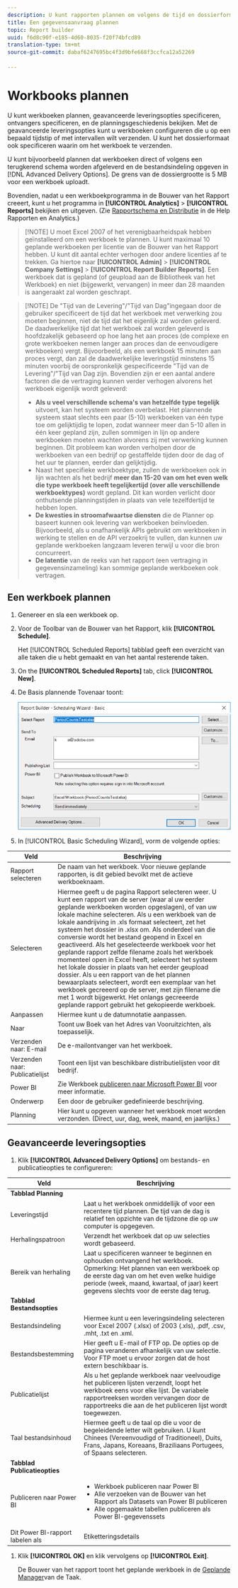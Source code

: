 ```yaml
---
description: U kunt rapporten plannen om volgens de tijd en dossierformaat te verzenden dat u bepaalt.
title: Een gegevensaanvraag plannen
topic: Report builder
uuid: f6d8c90f-e185-4d60-8035-f20f74bfcd89
translation-type: tm+mt
source-git-commit: dabaf6247695bc4f3d9bfe668f3ccfca12a52269

---
```



# Workbooks plannen

U kunt werkboeken plannen, geavanceerde leveringsopties specificeren, ontvangers specificeren, en de planningsgeschiedenis bekijken. Met de geavanceerde leveringsopties kunt u werkboeken configureren die u op een bepaald tijdstip of met intervallen wilt verzenden. U kunt het dossierformaat ook specificeren waarin om het werkboek te verzenden.

U kunt bijvoorbeeld plannen dat werkboeken direct of volgens een terugkerend schema worden afgeleverd en de bestandsindeling opgeven in [!DNL Advanced Delivery Options]. De grens van de dossiergrootte is 5 MB voor een werkboek uploadt.

Bovendien, nadat u een werkboekprogramma in de Bouwer van het Rapport creeert, kunt u het programma in **[!UICONTROL Analytics]** > **[!UICONTROL Reports]** bekijken en uitgeven. (Zie [Rapportschema en Distributie](/help/analyze/reports-analytics/scheduling.md) in de Help Rapporten en Analytics.)

>[!NOTE] U moet Excel 2007 of het verenigbaarheidspak hebben geïnstalleerd om een werkboek te plannen. U kunt maximaal 10 geplande werkboeken per licentie van de Bouwer van het Rapport hebben. U kunt dit aantal echter verhogen door andere licenties af te trekken. Ga hiertoe naar **[!UICONTROL Admin]** > **[!UICONTROL Company Settings]** > **[!UICONTROL Report Builder Reports]**. Een werkboek dat is gepland (of geupload aan de Bibliotheek van het Werkboek) en niet (bijgewerkt, vervangen) in meer dan 28 maanden is aangeraakt zal worden geschrapt.

>[!NOTE] De &quot;Tijd van de Levering&quot;/&quot;Tijd van Dag&quot;ingegaan door de gebruiker specificeert de tijd dat het werkboek met verwerking zou moeten beginnen, niet de tijd dat het eigenlijk zal worden geleverd. De daadwerkelijke tijd dat het werkboek zal worden geleverd is hoofdzakelijk gebaseerd op hoe lang het aan proces (de complexe en grote werkboeken nemen langer aan proces dan de eenvoudigere werkboeken) vergt. Bijvoorbeeld, als een werkboek 15 minuten aan proces vergt, dan zal de daadwerkelijke leveringstijd minstens 15 minuten voorbij de oorspronkelijk gespecificeerde &quot;Tijd van de Levering&quot;/&quot;Tijd van Dag zijn.
>Bovendien zijn er een aantal andere factoren die de vertraging kunnen verder verhogen alvorens het werkboek eigenlijk wordt geleverd:
>
> * **Als u veel verschillende schema&#39;s van hetzelfde type tegelijk** uitvoert, kan het systeem worden overbelast. Het plannende systeem staat slechts een paar (5-10) werkboeken van één type toe om gelijktijdig te lopen, zodat wanneer meer dan 5-10 allen in één keer gepland zijn, zullen sommigen in lijn op andere werkboeken moeten wachten alvorens zij met verwerking kunnen beginnen. Dit probleem kan worden verholpen door de werkboeken van een bedrijf op gestaffelde tijden door de dag of het uur te plannen, eerder dan gelijktijdig.
> * Naast het specifieke werkboektype, zullen de werkboeken ook in lijn wachten als het bedrijf **meer dan 15-20 van om het even welk die type werkboek heeft tegelijkertijd (over alle verschillende werkboektypes)** wordt gepland. Dit kan worden verlicht door onthutsende planningstijden in plaats van vele tezelfdertijd te hebben lopen.
> * **De kwesties in stroomafwaartse diensten** die de Planner op baseert kunnen ook levering van werkboeken beïnvloeden. Bijvoorbeeld, als u onafhankelijk APIs gebruikt om werkboeken in werking te stellen en de API verzoekrij te vullen, dan kunnen uw geplande werkboeken langzaam leveren terwijl u voor die bron concurreert.
> * **De latentie** van de reeks van het rapport (een vertraging in gegevensinzameling) kan sommige geplande werkboeken ook vertragen.


## Een werkboek plannen

1. Genereer en sla een werkboek op.
1. Voor de Toolbar van de Bouwer van het Rapport, klik **[!UICONTROL Schedule]**.

   Het [!UICONTROL Scheduled Reports] tabblad geeft een overzicht van alle taken die u hebt gemaakt en van het aantal resterende taken.
1. On the **[!UICONTROL Scheduled Reports]** tab, click **[!UICONTROL New]**.
1. De Basis plannende Tovenaar toont:

   ![](assets/simple-schedule-wizard.png)

1. In [!UICONTROL Basic Scheduling Wizard], vorm de volgende opties:

| Veld | Beschrijving |
|--- |--- |
| Rapport selecteren | De naam van het werkboek. Voor nieuwe geplande rapporten, is dit gebied bevolkt met de actieve werkboeknaam. |
| Selecteren | Hiermee geeft u de pagina Rapport selecteren weer. U kunt een rapport van de server (waar al uw eerder geplande werkboeken worden opgeslagen), of van uw lokale machine selecteren. Als u een werkboek van de lokale aandrijving in .xls formaat selecteert, zet het systeem het dossier in .xlsx om. Als onderdeel van die conversie wordt het bestand geopend in Excel en geactiveerd. Als het geselecteerde werkboek voor het geplande rapport zelfde filename zoals het werkboek momenteel open in Excel heeft, selecteert het systeem het lokale dossier in plaats van het eerder geupload dossier. Als u een rapport van de het plannen bewaarplaats selecteert, wordt een exemplaar van het werkboek gecreeerd op de server, met zijn filename die met 1 wordt bijgewerkt. Het onlangs gecreeerde geplande rapport gebruikt het gekopieerde werkboek. |
| Aanpassen | Hiermee kunt u de datumnotatie aanpassen. |
| Naar | Toont uw Boek van het Adres van Vooruitzichten, als toepasselijk. |
| Verzenden naar: E-mail | De e-mailontvanger van het werkboek. |
| Verzenden naar: Publicatielijst | Toont een lijst van beschikbare distributielijsten voor dit bedrijf. |
| Power BI | Zie Werkboek [publiceren naar Microsoft Power BI](/help/analyze/report-builder/c-publish-power-bi/integration-power-bi.md) voor meer informatie. |
| Onderwerp | Een door de gebruiker gedefinieerde beschrijving. |
| Planning | Hier kunt u opgeven wanneer het werkboek moet worden verzonden. (Direct, uur, dag, week, maand, en jaarlijks.) |

## Geavanceerde leveringsopties

1. Klik **[!UICONTROL Advanced Delivery Options]** om bestands- en publicatieopties te configureren:

| Veld | Beschrijving |
|--- |--- |
| **Tabblad Planning** |  |
| Leveringstijd | Laat u het werkboek onmiddellijk of voor een recentere tijd plannen. De tijd van de dag is relatief ten opzichte van de tijdzone die op uw computer is opgegeven. |
| Herhalingspatroon | Verzendt het werkboek dat op uw selecties wordt gebaseerd. |
| Bereik van herhaling | Laat u specificeren wanneer te beginnen en ophouden ontvangend het werkboek.   Opmerking:  Het plannen van een werkboek op de eerste dag van om het even welke huidige periode (week, maand, kwartaal, of jaar) keert gegevens slechts voor de eerste dag terug. |
| **Tabblad Bestandsopties** |  |
| Bestandsindeling | Hiermee kunt u een leveringsindeling selecteren voor Excel 2007 (.xlsx) of 2003 (.xls), .pdf, .csv, .mht, .txt en .xml. |
| Bestandsbestemming | Hier geeft u E-mail of FTP op. De opties op de pagina veranderen afhankelijk van uw selectie. Voor FTP moet u ervoor zorgen dat de host extern beschikbaar is. |
| Publicatielijst | Als u het geplande werkboek naar veelvoudige het publiceren lijsten verzendt, loopt het werkboek eens voor elke lijst. De variabele rapportreeksen worden vervangen door de rapportreeks die aan de het publiceren lijst wordt toegewezen. |
| Taal bestandsinhoud | Hiermee geeft u de taal op die u voor de begeleidende letter wilt gebruiken. U kunt Chinees (Vereenvoudigd of Traditioneel), Duits, Frans, Japans, Koreaans, Braziliaans Portugees, of Spaans selecteren. |
| **Tabblad Publicatieopties** |  |
| Publiceren naar Power BI | <ul><li>Werkboek publiceren naar Power BI</li><li>Alle verzoeken van de Bouwer van het Rapport als Datasets van Power BI publiceren</li><li>Alle opgemaakte tabellen publiceren als Power BI-gegevenssets</li></ul> |
| Dit Power BI-rapport labelen als | Etiketteringsdetails |

1. Klik **[!UICONTROL OK]** en klik vervolgens op **[!UICONTROL Exit]**.

   De Bouwer van het rapport toont het geplande werkboek in de [Geplande Manager](/help/analyze/report-builder/r-arb-scheduled-reports.md)van de Taak.

